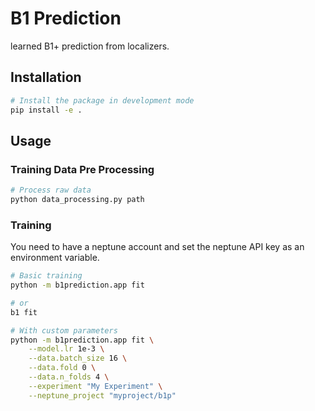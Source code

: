 # B1 Prediction

learned B1+ prediction from localizers.

## Installation

```bash
# Install the package in development mode
pip install -e .
```

## Usage

### Training Data Pre Processing

```bash
# Process raw data
python data_processing.py path
```

### Training

You need to have a neptune account and set the neptune API key as an environment variable.

```bash
# Basic training
python -m b1prediction.app fit

# or
b1 fit

# With custom parameters
python -m b1prediction.app fit \
    --model.lr 1e-3 \
    --data.batch_size 16 \
    --data.fold 0 \
    --data.n_folds 4 \
    --experiment "My Experiment" \
    --neptune_project "myproject/b1p"
```
